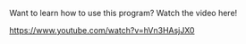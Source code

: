 Want to learn how to use this program? Watch the video here!

https://www.youtube.com/watch?v=hVn3HAsjJX0

